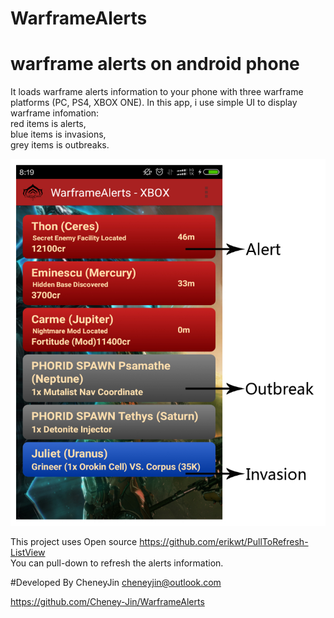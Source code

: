 # WarframeAlerts
# warframe alerts on android phone

It loads warframe alerts information to your phone with three warframe platforms (PC, PS4, XBOX ONE).
In this app, i use simple UI to display warframe infomation:<br>
    red items is alerts,<br>
    blue items is invasions,<br>
    grey items is outbreaks.<br>
  

![screenshot](./Screenshot_persional.cheneyjin.warframealerts.jpg)


This project uses Open source https://github.com/erikwt/PullToRefresh-ListView <br>
You can pull-down to refresh the alerts information.<br>

#Developed By
CheneyJin <cheneyjin@outlook.com> <br>
                                                                   
https://github.com/Cheney-Jin/WarframeAlerts
